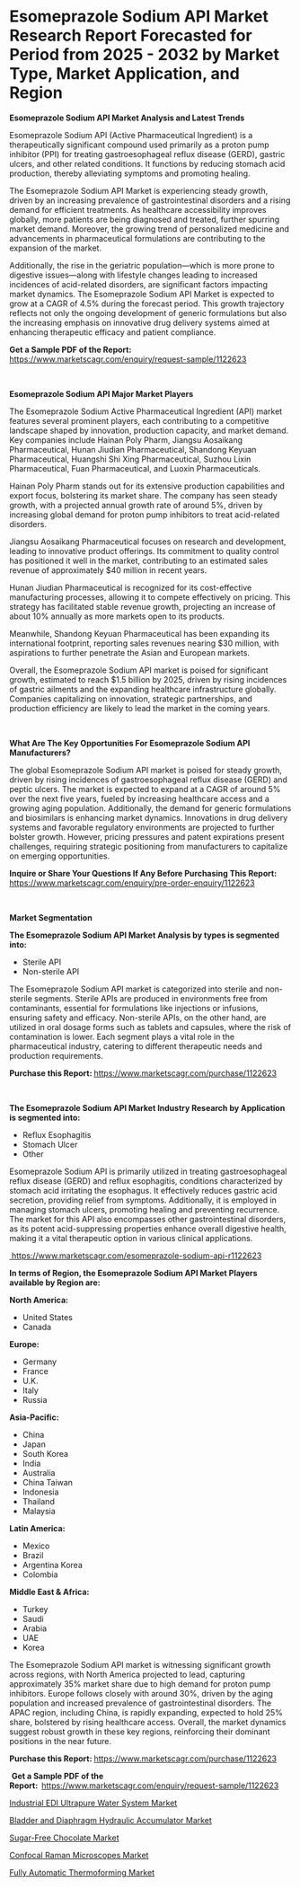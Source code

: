 <p><h1>Esomeprazole Sodium API Market Research Report Forecasted for Period from 2025 -  2032 by Market Type, Market Application, and Region</h1></p><p><strong>Esomeprazole Sodium API Market Analysis and Latest Trends</strong></p>
<p><p>Esomeprazole Sodium API (Active Pharmaceutical Ingredient) is a therapeutically significant compound used primarily as a proton pump inhibitor (PPI) for treating gastroesophageal reflux disease (GERD), gastric ulcers, and other related conditions. It functions by reducing stomach acid production, thereby alleviating symptoms and promoting healing.</p><p>The Esomeprazole Sodium API Market is experiencing steady growth, driven by an increasing prevalence of gastrointestinal disorders and a rising demand for efficient treatments. As healthcare accessibility improves globally, more patients are being diagnosed and treated, further spurring market demand. Moreover, the growing trend of personalized medicine and advancements in pharmaceutical formulations are contributing to the expansion of the market.</p><p>Additionally, the rise in the geriatric population—which is more prone to digestive issues—along with lifestyle changes leading to increased incidences of acid-related disorders, are significant factors impacting market dynamics. The Esomeprazole Sodium API Market is expected to grow at a CAGR of 4.5% during the forecast period. This growth trajectory reflects not only the ongoing development of generic formulations but also the increasing emphasis on innovative drug delivery systems aimed at enhancing therapeutic efficacy and patient compliance.</p></p>
<p><strong>Get a Sample PDF of the Report:&nbsp;</strong> <a href="https://www.marketscagr.com/enquiry/request-sample/1122623?utm_campaign=2176&utm_medium=2&utm_source=Github&utm_content=ia&utm_term=28022025&utm_id=esomeprazole-sodium-api">https://www.marketscagr.com/enquiry/request-sample/1122623</a></p>
<p>&nbsp;</p>
<p><strong>Esomeprazole Sodium API Major Market Players</strong></p>
<p><p>The Esomeprazole Sodium Active Pharmaceutical Ingredient (API) market features several prominent players, each contributing to a competitive landscape shaped by innovation, production capacity, and market demand. Key companies include Hainan Poly Pharm, Jiangsu Aosaikang Pharmaceutical, Hunan Jiudian Pharmaceutical, Shandong Keyuan Pharmaceutical, Huangshi Shi Xing Pharmaceutical, Suzhou Lixin Pharmaceutical, Fuan Pharmaceutical, and Luoxin Pharmaceuticals.</p><p>Hainan Poly Pharm stands out for its extensive production capabilities and export focus, bolstering its market share. The company has seen steady growth, with a projected annual growth rate of around 5%, driven by increasing global demand for proton pump inhibitors to treat acid-related disorders.</p><p>Jiangsu Aosaikang Pharmaceutical focuses on research and development, leading to innovative product offerings. Its commitment to quality control has positioned it well in the market, contributing to an estimated sales revenue of approximately $40 million in recent years.</p><p>Hunan Jiudian Pharmaceutical is recognized for its cost-effective manufacturing processes, allowing it to compete effectively on pricing. This strategy has facilitated stable revenue growth, projecting an increase of about 10% annually as more markets open to its products.</p><p>Meanwhile, Shandong Keyuan Pharmaceutical has been expanding its international footprint, reporting sales revenues nearing $30 million, with aspirations to further penetrate the Asian and European markets.</p><p>Overall, the Esomeprazole Sodium API market is poised for significant growth, estimated to reach $1.5 billion by 2025, driven by rising incidences of gastric ailments and the expanding healthcare infrastructure globally. Companies capitalizing on innovation, strategic partnerships, and production efficiency are likely to lead the market in the coming years.</p></p>
<p>&nbsp;</p>
<p><strong>What Are The Key Opportunities For Esomeprazole Sodium API Manufacturers?</strong></p>
<p><p>The global Esomeprazole Sodium API market is poised for steady growth, driven by rising incidences of gastroesophageal reflux disease (GERD) and peptic ulcers. The market is expected to expand at a CAGR of around 5% over the next five years, fueled by increasing healthcare access and a growing aging population. Additionally, the demand for generic formulations and biosimilars is enhancing market dynamics. Innovations in drug delivery systems and favorable regulatory environments are projected to further bolster growth. However, pricing pressures and patent expirations present challenges, requiring strategic positioning from manufacturers to capitalize on emerging opportunities.</p></p>
<p><strong>Inquire or Share Your Questions If Any Before Purchasing This Report:</strong> <a href="https://www.marketscagr.com/enquiry/pre-order-enquiry/1122623?utm_campaign=2176&utm_medium=2&utm_source=Github&utm_content=ia&utm_term=28022025&utm_id=esomeprazole-sodium-api">https://www.marketscagr.com/enquiry/pre-order-enquiry/1122623</a></p>
<p>&nbsp;</p>
<p><strong>Market Segmentation</strong></p>
<p><strong>The Esomeprazole Sodium API Market Analysis by types is segmented into:</strong></p>
<p><ul><li>Sterile API</li><li>Non-sterile API</li></ul></p>
<p><p>The Esomeprazole Sodium API market is categorized into sterile and non-sterile segments. Sterile APIs are produced in environments free from contaminants, essential for formulations like injections or infusions, ensuring safety and efficacy. Non-sterile APIs, on the other hand, are utilized in oral dosage forms such as tablets and capsules, where the risk of contamination is lower. Each segment plays a vital role in the pharmaceutical industry, catering to different therapeutic needs and production requirements.</p></p>
<p><strong>Purchase this Report:&nbsp;</strong><a href="https://www.marketscagr.com/purchase/1122623?utm_campaign=2176&utm_medium=2&utm_source=Github&utm_content=ia&utm_term=28022025&utm_id=esomeprazole-sodium-api">https://www.marketscagr.com/purchase/1122623</a></p>
<p>&nbsp;</p>
<p><strong>The Esomeprazole Sodium API Market Industry Research by Application is segmented into:</strong></p>
<p><ul><li>Reflux Esophagitis</li><li>Stomach Ulcer</li><li>Other</li></ul></p>
<p><p>Esomeprazole Sodium API is primarily utilized in treating gastroesophageal reflux disease (GERD) and reflux esophagitis, conditions characterized by stomach acid irritating the esophagus. It effectively reduces gastric acid secretion, providing relief from symptoms. Additionally, it is employed in managing stomach ulcers, promoting healing and preventing recurrence. The market for this API also encompasses other gastrointestinal disorders, as its potent acid-suppressing properties enhance overall digestive health, making it a vital therapeutic option in various clinical applications.</p></p>
<p><a href="https://www.marketscagr.com/esomeprazole-sodium-api-r1122623?utm_campaign=2176&utm_medium=2&utm_source=Github&utm_content=ia&utm_term=28022025&utm_id=esomeprazole-sodium-api">&nbsp;https://www.marketscagr.com/esomeprazole-sodium-api-r1122623</a></p>
<p><strong>In terms of Region, the Esomeprazole Sodium API Market Players available by Region are:</strong></p>
<p>
    <p> <strong> North America: </strong>
        <ul>
            <li>United States</li>
            <li>Canada</li>
        </ul>
        </p> 
    <p> <strong> Europe: </strong>
        <ul>
            <li>Germany</li>
            <li>France</li>
            <li>U.K.</li>
            <li>Italy</li>
            <li>Russia</li>
        </ul>
        </p> 
    <p> <strong> Asia-Pacific: </strong>
        <ul>
            <li>China</li>
            <li>Japan</li>
            <li>South Korea</li>
            <li>India</li>
            <li>Australia</li>
            <li>China Taiwan</li>
            <li>Indonesia</li>
            <li>Thailand</li>
            <li>Malaysia</li>
        </ul>
        </p> 
    <p> <strong> Latin America: </strong>
        <ul>
            <li>Mexico</li>
            <li>Brazil</li>
            <li>Argentina Korea</li>
            <li>Colombia</li>
        </ul>
        </p> 
    <p> <strong> Middle East & Africa: </strong>
        <ul>
            <li>Turkey</li>
            <li>Saudi</li>
            <li>Arabia</li>
            <li>UAE</li>
            <li>Korea</li>
        </ul>
    </p>
    </p>
<p><p>The Esomeprazole Sodium API market is witnessing significant growth across regions, with North America projected to lead, capturing approximately 35% market share due to high demand for proton pump inhibitors. Europe follows closely with around 30%, driven by the aging population and increased prevalence of gastrointestinal disorders. The APAC region, including China, is rapidly expanding, expected to hold 25% share, bolstered by rising healthcare access. Overall, the market dynamics suggest robust growth in these key regions, reinforcing their dominant positions in the near future.</p></p>
<p><strong>Purchase this Report: </strong><a href="https://www.marketscagr.com/purchase/1122623?utm_campaign=2176&utm_medium=2&utm_source=Github&utm_content=ia&utm_term=28022025&utm_id=esomeprazole-sodium-api">https://www.marketscagr.com/purchase/1122623</a></p>
<p>&nbsp;<strong>Get a Sample PDF of the Report:&nbsp;&nbsp;</strong><a href="https://www.marketscagr.com/enquiry/request-sample/1122623?utm_campaign=2176&utm_medium=2&utm_source=Github&utm_content=ia&utm_term=28022025&utm_id=esomeprazole-sodium-api">https://www.marketscagr.com/enquiry/request-sample/1122623</a></p>
<p><strong></strong></p>
<p><p><a href="https://github.com/isiahjoyne3b/Market-Research-Report-List-1/blob/main/industrial-edi-ultrapure-water-system-market.md?utm_campaign=2176&utm_medium=2&utm_source=Github&utm_content=ia&utm_term=28022025&utm_id=esomeprazole-sodium-api">Industrial EDI Ultrapure Water System Market</a></p><p><a href="https://github.com/trossdushi7u/Market-Research-Report-List-1/blob/main/bladder-and-diaphragm-hydraulic-accumulator-market.md?utm_campaign=2176&utm_medium=2&utm_source=Github&utm_content=ia&utm_term=28022025&utm_id=esomeprazole-sodium-api">Bladder and Diaphragm Hydraulic Accumulator Market</a></p><p><a href="https://github.com/juniordelafrance/Market-Research-Report-List-5/blob/main/sugar-free-chocolate-market.md?utm_campaign=2176&utm_medium=2&utm_source=Github&utm_content=ia&utm_term=28022025&utm_id=esomeprazole-sodium-api">Sugar-Free Chocolate Market</a></p><p><a href="https://github.com/rahu1506/Market-Research-Report-List-6/blob/main/confocal-raman-microscopes-market.md?utm_campaign=2176&utm_medium=2&utm_source=Github&utm_content=ia&utm_term=28022025&utm_id=esomeprazole-sodium-api">Confocal Raman Microscopes Market</a></p><p><a href="https://github.com/FassouRP/Market-Research-Report-List-7/blob/main/fully-automatic-thermoforming-market.md?utm_campaign=2176&utm_medium=2&utm_source=Github&utm_content=ia&utm_term=28022025&utm_id=esomeprazole-sodium-api">Fully Automatic Thermoforming Market</a></p></p>